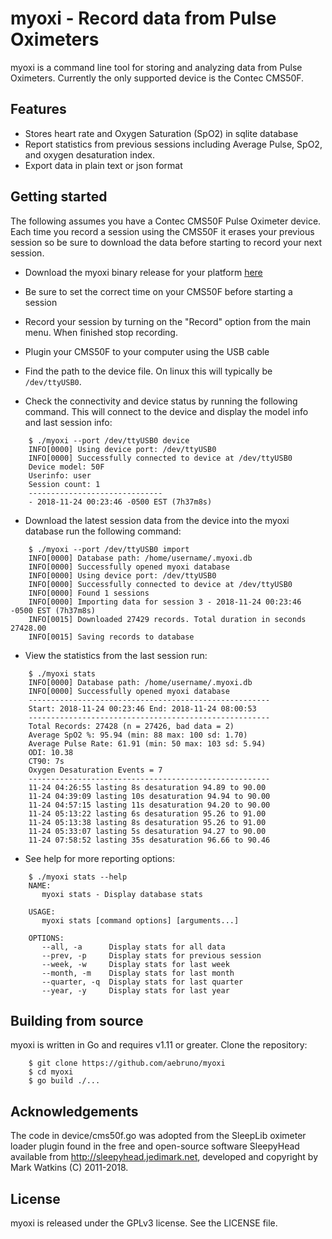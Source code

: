 # myoxi - Record data from Pulse Oximeters

myoxi is a command line tool for storing and analyzing data from Pulse
Oximeters. Currently the only supported device is the Contec CMS50F.

## Features

- Stores heart rate and Oxygen Saturation (SpO2) in sqlite database
- Report statistics from previous sessions including Average Pulse, SpO2, and
  oxygen desaturation index.
- Export data in plain text or json format

## Getting started

The following assumes you have a Contec CMS50F Pulse Oximeter device. Each time
you record a session using the CMS50F it erases your previous session so be sure
to download the data before starting to record your next session.

- Download the myoxi binary release for your platform
  [here](https://github.com/aebruno/myoxi/releases)

- Be sure to set the correct time on your CMS50F before starting a session

- Record your session by turning on the "Record" option from the main menu. When
  finished stop recording.

- Plugin your CMS50F to your computer using the USB cable

- Find the path to the device file. On linux this will typically be
  `/dev/ttyUSB0`.

- Check the connectivity and device status by running the following command.
  This will connect to the device and display the model info and last session
  info:

```
	$ ./myoxi --port /dev/ttyUSB0 device 
	INFO[0000] Using device port: /dev/ttyUSB0              
	INFO[0000] Successfully connected to device at /dev/ttyUSB0 
	Device model: 50F
	Userinfo: user
	Session count: 1
	------------------------------
	- 2018-11-24 00:23:46 -0500 EST (7h37m8s)
```

- Download the latest session data from the device into the myoxi database
  run the following command:

```
	$ ./myoxi --port /dev/ttyUSB0 import 
	INFO[0000] Database path: /home/username/.myoxi.db           
	INFO[0000] Successfully opened myoxi database           
	INFO[0000] Using device port: /dev/ttyUSB0              
	INFO[0000] Successfully connected to device at /dev/ttyUSB0 
	INFO[0000] Found 1 sessions                             
	INFO[0000] Importing data for session 3 - 2018-11-24 00:23:46 -0500 EST (7h37m8s) 
	INFO[0015] Downloaded 27429 records. Total duration in seconds 27428.00 
	INFO[0015] Saving records to database 
```

- View the statistics from the last session run:

```
	$ ./myoxi stats
	INFO[0000] Database path: /home/username/.myoxi.db           
	INFO[0000] Successfully opened myoxi database           
	------------------------------------------------------
	Start: 2018-11-24 00:23:46 End: 2018-11-24 08:00:53
	------------------------------------------------------
	Total Records: 27428 (n = 27426, bad data = 2)
	Average SpO2 %: 95.94 (min: 88 max: 100 sd: 1.70)
	Average Pulse Rate: 61.91 (min: 50 max: 103 sd: 5.94)
	ODI: 10.38
	CT90: 7s
	Oxygen Desaturation Events = 7
	------------------------------------------------------
	11-24 04:26:55 lasting 8s desaturation 94.89 to 90.00
	11-24 04:39:09 lasting 10s desaturation 94.94 to 90.00
	11-24 04:57:15 lasting 11s desaturation 94.20 to 90.00
	11-24 05:13:22 lasting 6s desaturation 95.26 to 91.00
	11-24 05:13:38 lasting 8s desaturation 95.26 to 91.00
	11-24 05:33:07 lasting 5s desaturation 94.27 to 90.00
	11-24 07:58:52 lasting 35s desaturation 96.66 to 90.46
```

- See help for more reporting options:

```
	$ ./myoxi stats --help
	NAME:
	   myoxi stats - Display database stats

	USAGE:
	   myoxi stats [command options] [arguments...]

	OPTIONS:
	   --all, -a      Display stats for all data
	   --prev, -p     Display stats for previous session
	   --week, -w     Display stats for last week
	   --month, -m    Display stats for last month
	   --quarter, -q  Display stats for last quarter
	   --year, -y     Display stats for last year
```

## Building from source

myoxi is written in Go and requires v1.11 or greater. Clone the repository:

```
    $ git clone https://github.com/aebruno/myoxi
    $ cd myoxi
    $ go build ./...
```

## Acknowledgements

The code in device/cms50f.go was adopted from the SleepLib oximeter loader
plugin found in the free and open-source software SleepyHead available from
http://sleepyhead.jedimark.net, developed and copyright by Mark Watkins (C)
2011-2018.

## License

myoxi is released under the GPLv3 license. See the LICENSE file.

